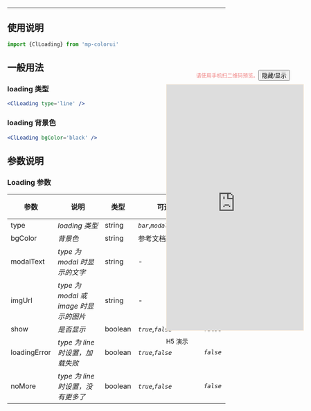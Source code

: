 ****

## 使用说明

```jsx
import {ClLoading} from 'mp-colorui'
```



## 一般用法

### loading 类型

```jsx
<ClLoading type='line' />
```

### loading 背景色

```jsx
<ClLoading bgColor='black' />
```



## 参数说明

### Loading 参数

| 参数         | 说明                                  | 类型    | 可选值                             | 默认值    |
| ------------ | ------------------------------------- | ------- | ---------------------------------- | --------- |
| type         | *loading 类型*                        | string  | *`bar`*,*`modal`*,*`bar`*,*`line`* | *`bar`*   |
| bgColor      | *背景色*                              | string  | 参考文档 [默认色](/home/color)     | *`blue`*  |
| modalText    | *type 为 modal 时显示的文字*          | string  | -                                  | -         |
| imgUrl       | *type 为 modal 或 image 时显示的图片* | string  | -                                  | -         |
| show         | *是否显示*                            | boolean | *`true`*,*`false`*                 | *`false`* |
| loadingError | *type 为 line 时设置，加载失败*       | boolean | *`true`*,*`false`*                 | *`false`* |
| noMore       | *type 为 line 时设置，没有更多了*     | boolean | *`true`*,*`false`*                 | *`false`* |


<div style="position: fixed; right:10px; top: 5%">
<div style="width: 355px; display: flex; flex-wrap: wrap; justify-content: center; align-items: center; font-size: 12px; color: lightcoral"><p>请使用手机扫二维码预览。</p>
	<button id='showDemo'> 隐藏/显示 </button></div>
<iframe id='iframe' style="border: 1px solid antiquewhite" src="https://yinliangdream.github.io/mp-colorui-h5-demo/#/pages/components/loading/index" height="568" width="316"></iframe>
<div>
		<p>H5 演示</p>
		<div id='qrcode'></div>
	</div>
</div>

<script>
	new Vue({
		el: '#main',
		mounted() {
			setTimeout(() => {
				const id = document.getElementById("qrcode");
				new QRCode(id, {
					text: "https://yinliangdream.github.io/mp-colorui-h5-demo/#/pages/components/loading/index",
					width: 128,
					height: 128,
					colorDark : "#000000",
					colorLight : "#ffffff",
					correctLevel : QRCode.CorrectLevel.H
				});
				document.querySelector('#showDemo').onclick = function() {
					document.querySelector('#iframe').style.visibility = document.querySelector('#iframe').style.visibility === 'hidden' ? '' : 'hidden';
				}
			});
		}
	})
</script>
